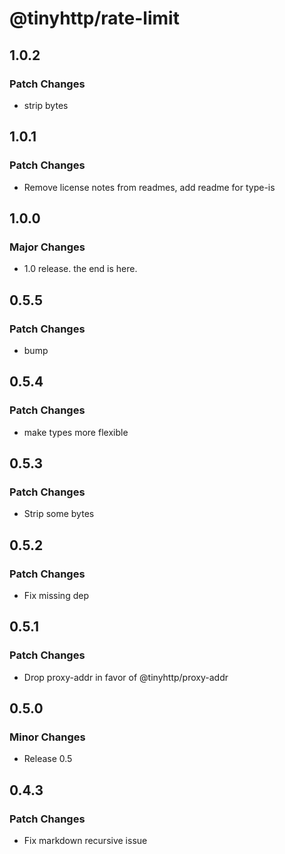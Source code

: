 # @tinyhttp/rate-limit

## 1.0.2

### Patch Changes

- strip bytes

## 1.0.1

### Patch Changes

- Remove license notes from readmes, add readme for type-is

## 1.0.0

### Major Changes

- 1.0 release. the end is here.

## 0.5.5

### Patch Changes

- bump

## 0.5.4

### Patch Changes

- make types more flexible

## 0.5.3

### Patch Changes

- Strip some bytes

## 0.5.2

### Patch Changes

- Fix missing dep

## 0.5.1

### Patch Changes

- Drop proxy-addr in favor of @tinyhttp/proxy-addr

## 0.5.0

### Minor Changes

- Release 0.5

## 0.4.3

### Patch Changes

- Fix markdown recursive issue
